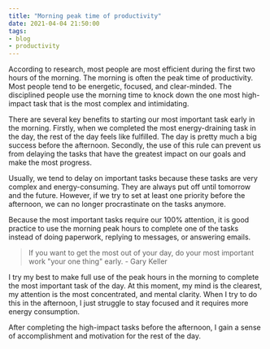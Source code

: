 ```yaml
---
title: "Morning peak time of productivity"
date: 2021-04-04 21:50:00
tags: 
- blog
- productivity
---
```


According to research, most people are most efficient during the first two hours of the morning. The morning is often the peak time of productivity. Most people tend to be energetic, focused, and clear-minded. The disciplined people use the morning time to knock down the one most high-impact task that is the most complex and intimidating.

There are several key benefits to starting our most important task early in the morning. Firstly, when we completed the most energy-draining task in the day, the rest of the day feels like fulfilled. The day is pretty much a big success before the afternoon. Secondly, the use of this rule can prevent us from delaying the tasks that have the greatest impact on our goals and make the most progress.

Usually, we tend to delay on important tasks because these tasks are very complex and energy-consuming. They are always put off until tomorrow and the future. However, if we try to set at least one priority before the afternoon, we can no longer procrastinate on the tasks anymore.

Because the most important tasks require our 100% attention, it is good practice to use the morning peak hours to complete one of the tasks instead of doing paperwork, replying to messages, or answering emails.

>If you want to get the most out of your day, do your most important work "your one thing" early. - Gary Keller

I try my best to make full use of the peak hours in the morning to complete the most important task of the day. At this moment, my mind is the clearest, my attention is the most concentrated, and mental clarity. When I try to do this in the afternoon, I just struggle to stay focused and it requires more energy consumption.

After completing the high-impact tasks before the afternoon, I gain a sense of accomplishment and motivation for the rest of the day.